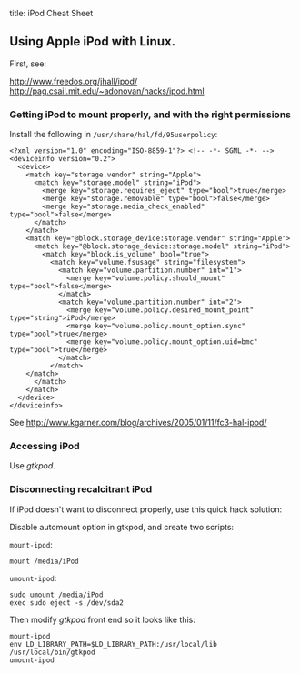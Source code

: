 title: iPod Cheat Sheet

## Using Apple iPod with Linux.

First, see:

<http://www.freedos.org/jhall/ipod/>
<http://pag.csail.mit.edu/~adonovan/hacks/ipod.html>

### Getting iPod to mount properly, and with the right permissions

Install the following in `/usr/share/hal/fd/95userpolicy`:

    <?xml version="1.0" encoding="ISO-8859-1"?> <!-- -*- SGML -*- -->
    <deviceinfo version="0.2">
      <device>
        <match key="storage.vendor" string="Apple">
          <match key="storage.model" string="iPod">
            <merge key="storage.requires_eject" type="bool">true</merge>
            <merge key="storage.removable" type="bool">false</merge>
            <merge key="storage.media_check_enabled" type="bool">false</merge>
          </match>
        </match>
        <match key="@block.storage_device:storage.vendor" string="Apple">
          <match key="@block.storage_device:storage.model" string="iPod">
            <match key="block.is_volume" bool="true">
              <match key="volume.fsusage" string="filesystem">
                <match key="volume.partition.number" int="1">
                  <merge key="volume.policy.should_mount" type="bool">false</merge>
                </match>
                <match key="volume.partition.number" int="2">
                  <merge key="volume.policy.desired_mount_point" type="string">iPod</merge>
                  <merge key="volume.policy.mount_option.sync" type="bool">true</merge>
                  <merge key="volume.policy.mount_option.uid=bmc" type="bool">true</merge>
                </match>
              </match>
    	</match>
          </match>
        </match>
      </device>
    </deviceinfo>

See <http://www.kgarner.com/blog/archives/2005/01/11/fc3-hal-ipod/>

### Accessing iPod

Use *gtkpod*.

### Disconnecting recalcitrant iPod

If iPod doesn't want to disconnect properly, use this quick hack solution:

Disable automount option in gtkpod, and create two scripts:

`mount-ipod`:

    mount /media/iPod

`umount-ipod`:

    sudo umount /media/iPod
    exec sudo eject -s /dev/sda2

Then modify *gtkpod* front end so it looks like this:

    mount-ipod
    env LD_LIBRARY_PATH=$LD_LIBRARY_PATH:/usr/local/lib /usr/local/bin/gtkpod
    umount-ipod

